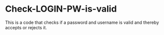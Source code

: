 # Check-LOGIN-PW-is-valid
This is a code that checks if a password and username is valid and thereby accepts or rejects it.
